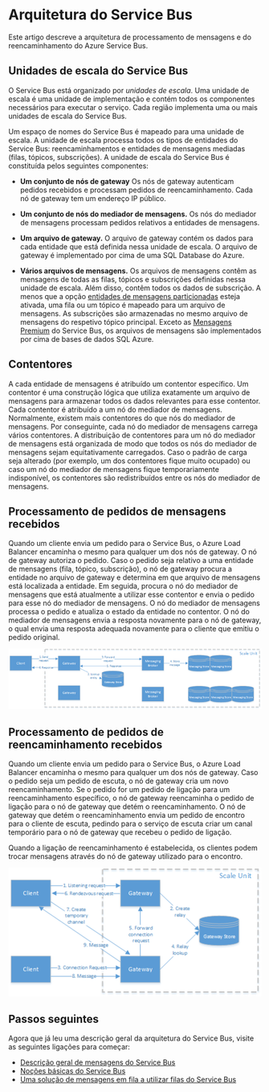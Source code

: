 <properties 
    pageTitle="Arquitetura do Service Bus | Microsoft Azure"
    description="Descreve a arquitetura de processamento de mensagens e do reencaminhamento do Azure Service Bus."
    services="service-bus"
    documentationCenter="na"
    authors="sethmanheim"
    manager="timlt"
    editor="" />
<tags 
    ms.service="service-bus"
    ms.devlang="na"
    ms.topic="get-started-article"
    ms.tgt_pltfrm="na"
    ms.workload="na"
    ms.date="07/11/2016"
    ms.author="sethm" />


# Arquitetura do Service Bus

Este artigo descreve a arquitetura de processamento de mensagens e do reencaminhamento do Azure Service Bus.

## Unidades de escala do Service Bus

O Service Bus está organizado por *unidades de escala*. Uma unidade de escala é uma unidade de implementação e contém todos os componentes necessários para executar o serviço. Cada região implementa uma ou mais unidades de escala do Service Bus.

Um espaço de nomes do Service Bus é mapeado para uma unidade de escala. A unidade de escala processa todos os tipos de entidades do Service Bus: reencaminhamentos e entidades de mensagens mediadas (filas, tópicos, subscrições). A unidade de escala do Service Bus é constituída pelos seguintes componentes:

- **Um conjunto de nós de gateway** Os nós de gateway autenticam pedidos recebidos e processam pedidos de reencaminhamento. Cada nó de gateway tem um endereço IP público.

- **Um conjunto de nós do mediador de mensagens.** Os nós do mediador de mensagens processam pedidos relativos a entidades de mensagens.

- **Um arquivo de gateway.** O arquivo de gateway contém os dados para cada entidade que está definida nessa unidade de escala. O arquivo de gateway é implementado por cima de uma SQL Database do Azure.

- **Vários arquivos de mensagens.** Os arquivos de mensagens contêm as mensagens de todas as filas, tópicos e subscrições definidas nessa unidade de escala. Além disso, contêm todos os dados de subscrição. A menos que a opção [entidades de mensagens particionadas](../service-bus-messaging/service-bus-partitioning.md) esteja ativada, uma fila ou um tópico é mapeado para um arquivo de mensagens. As subscrições são armazenadas no mesmo arquivo de mensagens do respetivo tópico principal. Exceto as [Mensagens Premium](../service-bus-messaging/service-bus-premium-messaging.md) do Service Bus, os arquivos de mensagens são implementados por cima de bases de dados SQL Azure.

## Contentores

A cada entidade de mensagens é atribuído um contentor específico. Um contentor é uma construção lógica que utiliza exatamente um arquivo de mensagens para armazenar todos os dados relevantes para esse contentor. Cada contentor é atribuído a um nó do mediador de mensagens. Normalmente, existem mais contentores do que nós do mediador de mensagens. Por conseguinte, cada nó do mediador de mensagens carrega vários contentores. A distribuição de contentores para um nó do mediador de mensagens está organizada de modo que todos os nós do mediador de mensagens sejam equitativamente carregados. Caso o padrão de carga seja alterado (por exemplo, um dos contentores fique muito ocupado) ou caso um nó do mediador de mensagens fique temporariamente indisponível, os contentores são redistribuídos entre os nós do mediador de mensagens.

## Processamento de pedidos de mensagens recebidos

Quando um cliente envia um pedido para o Service Bus, o Azure Load Balancer encaminha o mesmo para qualquer um dos nós de gateway. O nó de gateway autoriza o pedido. Caso o pedido seja relativo a uma entidade de mensagens (fila, tópico, subscrição), o nó de gateway procura a entidade no arquivo de gateway e determina em que arquivo de mensagens está localizada a entidade. Em seguida, procura o nó do mediador de mensagens que está atualmente a utilizar esse contentor e envia o pedido para esse nó do mediador de mensagens. O nó do mediador de mensagens processa o pedido e atualiza o estado da entidade no contentor. O nó do mediador de mensagens envia a resposta novamente para o nó de gateway, o qual envia uma resposta adequada novamente para o cliente que emitiu o pedido original.

![Processamento de Pedidos de Mensagens Recebidos](./media/service-bus-architecture/IC690644.png)

## Processamento de pedidos de reencaminhamento recebidos

Quando um cliente envia um pedido para o Service Bus, o Azure Load Balancer encaminha o mesmo para qualquer um dos nós de gateway. Caso o pedido seja um pedido de escuta, o nó de gateway cria um novo reencaminhamento. Se o pedido for um pedido de ligação para um reencaminhamento específico, o nó de gateway reencaminha o pedido de ligação para o nó de gateway que detém o reencaminhamento.  O nó de gateway que detém o reencaminhamento envia um pedido de encontro para o cliente de escuta, pedindo para o serviço de escuta criar um canal temporário para o nó de gateway que recebeu o pedido de ligação.

Quando a ligação de reencaminhamento é estabelecida, os clientes podem trocar mensagens através do nó de gateway utilizado para o encontro.

![Processamento de Pedidos de Reencaminhamento Recebidos](./media/service-bus-architecture/IC690645.png)

## Passos seguintes

Agora que já leu uma descrição geral da arquitetura do Service Bus, visite as seguintes ligações para começar:

- [Descrição geral de mensagens do Service Bus](../service-bus-messaging/service-bus-messaging-overview.md)
- [Noções básicas do Service Bus](service-bus-fundamentals-hybrid-solutions.md)
- [Uma solução de mensagens em fila a utilizar filas do Service Bus](../service-bus-messaging/service-bus-dotnet-multi-tier-app-using-service-bus-queues.md)



<!--HONumber=Sep16_HO4-->


